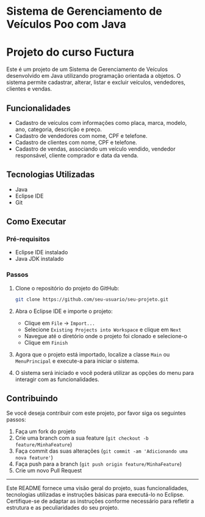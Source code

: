 
# Sistema de Gerenciamento de Veículos Poo com Java

# Projeto do curso Fuctura 

Este é um projeto de um Sistema de Gerenciamento de Veículos desenvolvido em Java utilizando programação orientada a objetos. O sistema permite cadastrar, alterar, listar e excluir veículos, vendedores, clientes e vendas.

## Funcionalidades

- Cadastro de veículos com informações como placa, marca, modelo, ano, categoria, descrição e preço.
- Cadastro de vendedores com nome, CPF e telefone.
- Cadastro de clientes com nome, CPF e telefone.
- Cadastro de vendas, associando um veículo vendido, vendedor responsável, cliente comprador e data da venda.

## Tecnologias Utilizadas

- Java
- Eclipse IDE
- Git

## Como Executar

### Pré-requisitos

- Eclipse IDE instalado
- Java JDK instalado

### Passos

1. Clone o repositório do projeto do GitHub:

   ```sh
   git clone https://github.com/seu-usuario/seu-projeto.git
   ```

2. Abra o Eclipse IDE e importe o projeto:

   - Clique em `File` -> `Import...`
   - Selecione `Existing Projects into Workspace` e clique em `Next`
   - Navegue até o diretório onde o projeto foi clonado e selecione-o
   - Clique em `Finish`

3. Agora que o projeto está importado, localize a classe `Main` ou `MenuPrincipal` e execute-a para iniciar o sistema.

4. O sistema será iniciado e você poderá utilizar as opções do menu para interagir com as funcionalidades.

## Contribuindo

Se você deseja contribuir com este projeto, por favor siga os seguintes passos:

1. Faça um fork do projeto
2. Crie uma branch com a sua feature (`git checkout -b feature/MinhaFeature`)
3. Faça commit das suas alterações (`git commit -am 'Adicionando uma nova feature'`)
4. Faça push para a branch (`git push origin feature/MinhaFeature`)
5. Crie um novo Pull Request

---

Este README fornece uma visão geral do projeto, suas funcionalidades, tecnologias utilizadas e instruções básicas para executá-lo no Eclipse. Certifique-se de adaptar as instruções conforme necessário para refletir a estrutura e as peculiaridades do seu projeto.
